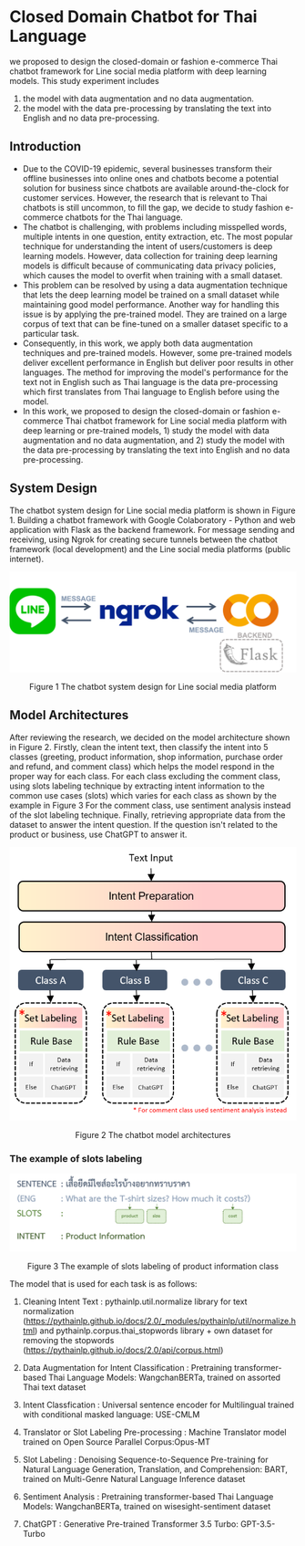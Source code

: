 # Closed Domain Chatbot for Thai Language

we proposed to design the closed-domain or fashion e-commerce Thai chatbot framework for Line social media platform with deep learning models.
This study experiment includes
1) the model with data augmentation and no data augmentation.
2) the model with the data pre-processing by translating the text into English and no data pre-processing.

## Introduction
- Due to the COVID-19 epidemic, several businesses transform their offline businesses into online ones and chatbots become a potential solution for business since chatbots are available around-the-clock for customer services. However, the research that is relevant to Thai chatbots is still uncommon, to fill the gap, we decide to study fashion e-commerce chatbots for the Thai language.
- The chatbot is challenging, with problems including misspelled words, multiple intents in one question, entity extraction, etc. The most popular technique for understanding the intent of users/customers is deep learning models. However, data collection for training deep learning models is difficult because of communicating data privacy policies, which causes the model to overfit when training with a small dataset. 
- This problem can be resolved by using a data augmentation technique that lets the deep learning model be trained on a small dataset while maintaining good model performance. Another way for handling this issue is by applying the pre-trained model. They are trained on a large corpus of text that can be fine-tuned on a smaller dataset specific to a particular task.
- Consequently, in this work, we apply both data augmentation techniques and pre-trained models. However, some pre-trained models deliver excellent performance in English but deliver poor results in other languages. The method for improving the model's performance for the text not in English such as Thai language is the data pre-processing  which first translates from Thai language to English before using the model.
- In this work, we proposed to design the closed-domain  or fashion e-commerce Thai chatbot framework for Line social media platform with deep learning or pre-trained models, 1) study the model with data augmentation and no data augmentation, and 2) study the model with the data pre-processing by translating the text into English and no data pre-processing.


## System Design
The chatbot system design for Line social media platform is shown in Figure 1. Building a chatbot framework with Google Colaboratory - Python and web application with Flask as the backend framework. For message sending and receiving, using Ngrok for creating secure tunnels between the chatbot framework (local development) and the Line social media platforms (public internet).
<p align="center">
<img src="https://github.com/Nidchapan/Closed-Domain-Chatbot/blob/6cbf73b39c3085c76267df9eae07c9d5e576317c/image/The%20chatbot%20system%20design%20for%20Line%20social%20media%20platform.png" width="600">
</p>
<p align="center">
Figure 1 The chatbot system design for Line social media platform
</p>

## Model Architectures
After reviewing the research, we decided on the model architecture shown in Figure 2. Firstly, clean the intent text, then classify the intent into 5 classes (greeting, product information, shop information, purchase order and refund, and comment class) which helps the model respond in the proper way for each class. For each class excluding the comment class, using slots labeling technique by extracting intent information to the common use cases (slots) which varies for each class as shown by the example in Figure 3 For the comment class, use sentiment analysis instead of the slot labeling technique. Finally, retrieving appropriate data from the dataset to answer the intent question. If the question isn't related to the product or business, use ChatGPT to answer it.
<p align="center">
<img src="https://github.com/Nidchapan/Closed-Domain-Chatbot/blob/22ce4745e6f758ba4ddc5643f118d60e6348fd96/image/The%20chatbot%20model%20architectures.png" width="600">
</p>
<p align="center">
Figure 2 The chatbot model architectures
</p>

### The example of slots labeling
<p align="center">
<img src="https://github.com/Nidchapan/Closed-Domain-Chatbot/blob/6b01b7b7b0afbcb48e2ddf270041a8dccb6d55ca/image/The%20example%20of%20slot%20labeling%20of%20product%20information%20class.png" width="600">
</p>
<p align="center">
Figure 3 The example of slots labeling of product information class
</p>

The model that is used for each task is as follows:
1)	Cleaning Intent Text : pythainlp.util.normalize library for text normalization 
(https://pythainlp.github.io/docs/2.0/_modules/pythainlp/util/normalize.html)
  and pythainlp.corpus.thai_stopwords library + own dataset for removing the stopwords
(https://pythainlp.github.io/docs/2.0/api/corpus.html)

2)	Data Augmentation for Intent Classification : Pretraining transformer-based Thai Language Models: WangchanBERTa, trained on assorted Thai text dataset
3)	Intent Classfication : Universal sentence encoder for Multilingual trained with conditional masked language: USE-CMLM
4)	Translator or Slot Labeling Pre-processing : Machine Translator model trained on Open Source Parallel Corpus:Opus-MT
5)	Slot Labeling : Denoising Sequence-to-Sequence Pre-training for Natural Language Generation, Translation, and Comprehension: BART, trained on Multi-Genre Natural Language Inference dataset
6)	Sentiment Analysis : Pretraining transformer-based Thai Language Models: WangchanBERTa, trained on wisesight-sentiment dataset
7)	ChatGPT : Generative Pre-trained Transformer 3.5 Turbo: GPT-3.5-Turbo

